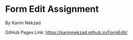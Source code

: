# Form Edit Assignment
By Karim Nekzad

GitHub Pages Link:  https://karimnekzad.github.io/FormEdit/
